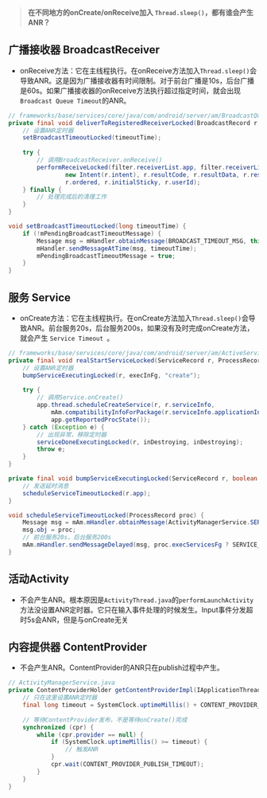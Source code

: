 > **在不同地方的onCreate/onReceive加入 `Thread.sleep()`，都有谁会产生ANR？**

## 广播接收器 BroadcastReceiver

- onReceive方法：它在主线程执行。在onReceive方法加入`Thread.sleep()`会导致ANR。这是因为广播接收器有时间限制。对于前台广播是10s，后台广播是60s。如果广播接收器的onReceive方法执行超过指定时间，就会出现`Broadcast Queue Timeout`的ANR。
```JAVA
// frameworks/base/services/core/java/com/android/server/am/BroadcastQueue.java
private final void deliverToRegisteredReceiverLocked(BroadcastRecord r, BroadcastFilter filter) {
    // 设置ANR定时器
    setBroadcastTimeoutLocked(timeoutTime);
    
    try {
        // 调用BroadcastReceiver.onReceive()
        performReceiveLocked(filter.receiverList.app, filter.receiverList.receiver,
                new Intent(r.intent), r.resultCode, r.resultData, r.resultExtras,
                r.ordered, r.initialSticky, r.userId);
    } finally {
        // 处理完成后的清理工作
    }
}

void setBroadcastTimeoutLocked(long timeoutTime) {
    if (!mPendingBroadcastTimeoutMessage) {
        Message msg = mHandler.obtainMessage(BROADCAST_TIMEOUT_MSG, this);
        mHandler.sendMessageAtTime(msg, timeoutTime);
        mPendingBroadcastTimeoutMessage = true;
    }
}
```
## 服务 Service

- onCreate方法：它在主线程执行。在onCreate方法加入`Thread.sleep()`会导致ANR。前台服务20s，后台服务200s，如果没有及时完成onCreate方法，就会产生 `Service Timeout `。
```JAVA
// frameworks/base/services/core/java/com/android/server/am/ActiveServices.java
private final void realStartServiceLocked(ServiceRecord r, ProcessRecord app) {
    // 设置ANR定时器
    bumpServiceExecutingLocked(r, execInFg, "create");
    
    try {
        // 调用Service.onCreate()
        app.thread.scheduleCreateService(r, r.serviceInfo, 
            mAm.compatibilityInfoForPackage(r.serviceInfo.applicationInfo),
            app.getReportedProcState());
    } catch (Exception e) {
        // 出现异常，移除定时器
        serviceDoneExecutingLocked(r, inDestroying, inDestroying);
        throw e;
    }
}

private final void bumpServiceExecutingLocked(ServiceRecord r, boolean fg, String why) {
    // 发送延时消息
    scheduleServiceTimeoutLocked(r.app);
}

void scheduleServiceTimeoutLocked(ProcessRecord proc) {
    Message msg = mAm.mHandler.obtainMessage(ActivityManagerService.SERVICE_TIMEOUT_MSG);
    msg.obj = proc;
    // 前台服务20s，后台服务200s
    mAm.mHandler.sendMessageDelayed(msg, proc.execServicesFg ? SERVICE_TIMEOUT : SERVICE_BACKGROUND_TIMEOUT);
}
```

## 活动Activity

- 不会产生ANR。根本原因是`ActivityThread.java`的`performLaunchActivity`方法没设置ANR定时器。它只在输入事件处理的时候发生。Input事件分发超时5s会ANR，但是与onCreate无关

## 内容提供器 ContentProvider

- 不会产生ANR。ContentProvider的ANR只在publish过程中产生。

```java
// ActivityManagerService.java
private ContentProviderHolder getContentProviderImpl(IApplicationThread caller, String name, ...) {
    // 只在这里设置ANR定时器
    final long timeout = SystemClock.uptimeMillis() + CONTENT_PROVIDER_PUBLISH_TIMEOUT;
    
    // 等待ContentProvider发布，不是等待onCreate()完成
    synchronized (cpr) {
        while (cpr.provider == null) {
            if (SystemClock.uptimeMillis() >= timeout) {
                // 触发ANR
            }
            cpr.wait(CONTENT_PROVIDER_PUBLISH_TIMEOUT);
        }
    }
}
```
